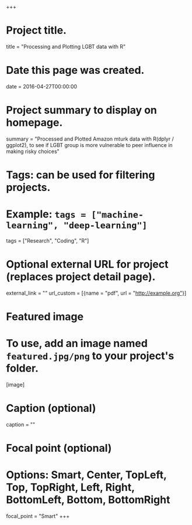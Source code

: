 +++
# Project title.
title = "Processing and Plotting LGBT data with R"

# Date this page was created.
date = 2016-04-27T00:00:00

# Project summary to display on homepage.
summary = "Processed and Plotted Amazon mturk data with R(dplyr / ggplot2), to see if LGBT group is more vulnerable to peer influence in making risky choices"

# Tags: can be used for filtering projects.
# Example: `tags = ["machine-learning", "deep-learning"]`
tags = ["Research", "Coding", "R"]

# Optional external URL for project (replaces project detail page).
external_link = ""
url_custom = [{name = "pdf", url = "http://example.org"}]

# Featured image
# To use, add an image named `featured.jpg/png` to your project's folder. 
[image]
  # Caption (optional)
  caption = ""

  # Focal point (optional)
  # Options: Smart, Center, TopLeft, Top, TopRight, Left, Right, BottomLeft, Bottom, BottomRight
  focal_point = "Smart"
+++
